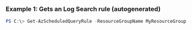 ### Example 1: Gets an Log Search rule (autogenerated)
```powershell
PS C:\> Get-AzScheduledQueryRule -ResourceGroupName MyResourceGroup
```


